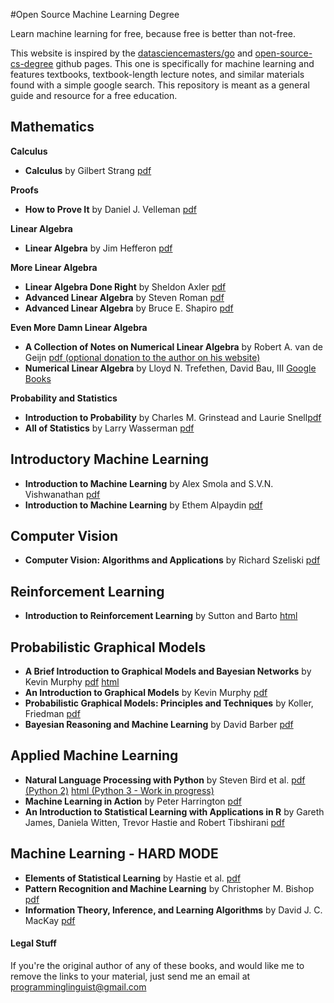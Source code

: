 #Open Source Machine Learning Degree

Learn machine learning for free, because free is better than not-free.

This website is inspired by the <a href='https://github.com/datasciencemasters/go'>datasciencemasters/go</a> and <a href='https://github.com/mvillaloboz/open-source-cs-degree'>open-source-cs-degree</a> github pages. This one is specifically for machine learning and features textbooks, textbook-length lecture notes, and similar materials found with a simple google search. This repository is meant as a general guide and resource for a free education. 

## Mathematics

**Calculus**

  * **Calculus** by Gilbert Strang <a href='http://ocw.mit.edu/ans7870/resources/Strang/Edited/Calculus/Calculus.pdf'>pdf</a>

**Proofs**

  * **How to Prove It** by Daniel J. Velleman <a href='https://opeconomica.files.wordpress.com/2014/08/daniel-j-velleman-how-to-prove-it.pdf'>pdf</a>

**Linear Algebra**

  * **Linear Algebra** by Jim Hefferon <a href='http://joshua.smcvt.edu/linearalgebra/book.pdf'>pdf</a>

**More Linear Algebra**

  * **Linear Algebra Done Right** by Sheldon Axler <a href='http://fetweb.ju.edu.jo/staff/EE/jrahhal/PDF/sc%20-%20Linear%20Algebra%20Done%20Right.pdf'>pdf</a>
  * **Advanced Linear Algebra** by Steven Roman <a href='http://ksu.edu.sa/sites/py/ar/mpy/departments/math/learnResources/ResourceCenter/Documents/Advanced%20Linear%20Algebra%20-%20Steven%20Roman.pdf'>pdf</a>
  * **Advanced Linear Algebra** by Bruce E. Shapiro <a href='http://beshapiro.com/math462/462notes.pdf'>pdf</a>

**Even More Damn Linear Algebra**

  * **A Collection of Notes on Numerical Linear Algebra** by Robert A. van de Geijn <a href='http://www.cs.utexas.edu/users/flame/Notes/NotesOnNLA.pdf'>pdf (optional donation to the author on his website)</a>
  * **Numerical Linear Algebra** by Lloyd N. Trefethen, David Bau, III <a href='https://books.google.com/books?id=bj-Lu6zjWbEC&pg=PA8&source=gbs_toc_r&cad=3#v=onepage&q&f=false'>Google Books</a>

**Probability and Statistics**

  * **Introduction to Probability** by Charles M. Grinstead and Laurie Snell<a href='https://www.dartmouth.edu/~chance/teaching_aids/books_articles/probability_book/amsbook.mac.pdf'>pdf</a>
  * **All of Statistics** by Larry Wasserman <a href='http://www.ic.unicamp.br/~wainer/cursos/1s2013/ml/livro.pdf'>pdf</a>


## Introductory Machine Learning

  * **Introduction to Machine Learning** by Alex Smola and S.V.N. Vishwanathan <a href='http://alex.smola.org/drafts/thebook.pdf'>pdf</a>
  * **Introduction to Machine Learning** by Ethem Alpaydin <a href='http://stp.lingfil.uu.se/~santinim/ml/2014/Alpaydin2010_IntroductionToMl_2ed.pdf'>pdf</a>

## Computer Vision

  * **Computer Vision: Algorithms and Applications** by Richard Szeliski <a href='http://szeliski.org/Book/drafts/SzeliskiBook_20100903_draft.pdf'>pdf</a>

## Reinforcement Learning 

  * **Introduction to Reinforcement Learning** by Sutton and Barto <a href='http://webdocs.cs.ualberta.ca/~sutton/book/the-book.html'>html</a>

## Probabilistic Graphical Models

  * **A Brief Introduction to Graphical Models and Bayesian Networks** by Kevin Murphy <a href='http://www.cs.ubc.ca/~murphyk/Bayes/bayes_tutorial.pdf'>pdf</a> <a href='http://www.cs.ubc.ca/~murphyk/Bayes/bnintro.html'>html</a>
  * **An Introduction to Graphical Models** by Kevin Murphy <a href='http://www.cs.ubc.ca/~murphyk/Papers/intro_gm.pdf'>pdf</a>
  * **Probabilistic Graphical Models: Principles and Techniques** by Koller, Friedman <a href='http://vk.com/doc168073_304660839?hash=39a33dd8aa6b141d8a&dl=b667454bc650f66cc0'>pdf</a>
  * **Bayesian Reasoning and Machine Learning** by David Barber <a href='http://web4.cs.ucl.ac.uk/staff/D.Barber/textbook/090310.pdf'>pdf</a>

## Applied Machine Learning

  * **Natural Language Processing with Python** by Steven Bird et al. <a href='http://victoria.lviv.ua/html/fl5/NaturalLanguageProcessingWithPython.pdf'>pdf (Python 2)</a> <a href=**http://www.nltk.org/book/**>html (Python 3 - Work in progress)</a>
  * **Machine Learning in Action** by Peter Harrington <a href='http://www2.ift.ulaval.ca/~chaib/IFT-4102-7025/public_html/Fichiers/Machine_Learning_in_Action.pdf'>pdf</a>
  * **An Introduction to Statistical Learning with Applications in R** by Gareth James, Daniela Witten, Trevor Hastie and Robert Tibshirani <a href=**http://www-bcf.usc.edu/~gareth/ISL/ISLR%20Fourth%20Printing.pdf**>pdf</a>

## Machine Learning - HARD MODE

  * **Elements of Statistical Learning** by Hastie et al. <a href='http://statweb.stanford.edu/~tibs/ElemStatLearn/'>pdf</a>
  * **Pattern Recognition and Machine Learning** by Christopher M. Bishop <a href='http://www.rmki.kfki.hu/~banmi/elte/Bishop%20-%20Pattern%20Recognition%20and%20Machine%20Learning.pdf'>pdf</a>
  * **Information Theory, Inference, and Learning Algorithms** by David J. C. MacKay <a href='http://www.inference.phy.cam.ac.uk/itprnn/book.pdf'>pdf</a>

#### Legal Stuff
If you're the original author of any of these books, and would like me to remove the links to your material, just send me an email at programminglinguist@gmail.com
